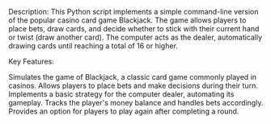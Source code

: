 Description:
This Python script implements a simple command-line version of the popular casino card game Blackjack. The game allows players to place bets, draw cards, and decide whether to stick with their current hand or twist (draw another card). The computer acts as the dealer, automatically drawing cards until reaching a total of 16 or higher.

Key Features:

Simulates the game of Blackjack, a classic card game commonly played in casinos.
Allows players to place bets and make decisions during their turn.
Implements a basic strategy for the computer dealer, automating its gameplay.
Tracks the player's money balance and handles bets accordingly.
Provides an option for players to play again after completing a round.
